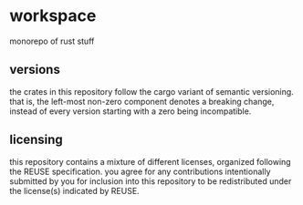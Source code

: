 # workspace
monorepo of rust stuff

## versions
the crates in this repository follow the cargo variant of semantic
versioning. that is, the left-most non-zero component denotes a
breaking change, instead of every version starting with a zero being
incompatible.

## licensing
this repository contains a mixture of different licenses, organized
following the REUSE specification. you agree for any contributions
intentionally submitted by you for inclusion into this repository to
be redistributed under the license(s) indicated by REUSE.
